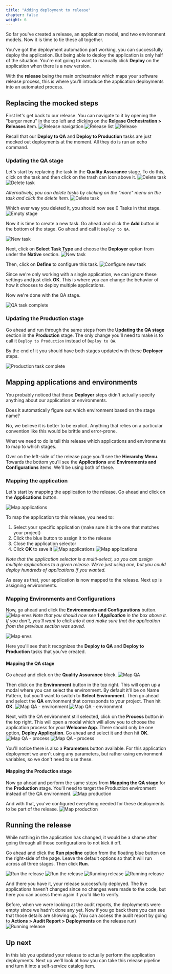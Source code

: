 ```yaml
---
title: "Adding deployment to release"
chapter: false
weight: 6
--- 
```


So far you've created a release, an application model, and two environment models. Now it is time to tie these all together.

You've got the deployment automation part working, you can successfully deploy the application. But being able to deploy the application is only half of the situation. You're not going to want to manually click **Deploy** on the application when there is a new version.

With the **release** being the main orchestrator which maps your software release process, this is where you'll introduce the application deployments into an automated process.

## Replacing the mocked steps

First let's get back to our release. You can navigate to it by opening the "burger menu" in the top left and clicking on the **Release Orchestration > Releases** item.
![Release navigation](deployment-in-release/1.png)
![Release list](deployment-in-release/2.png)
![Release](deployment-in-release/3.png)

Recall that our **Deploy to QA** and **Deploy to Production** tasks are just mocked out deployments at the moment. All they do is run an echo command.

### Updating the QA stage

Let's start by replacing the task in the **Quality Assurance** stage. To do this, click on the task and then click on the trash can icon above it. 
![Delete task](deployment-in-release/4.png)
![Delete task](deployment-in-release/5.png)

_Alternatively, you can delete tasks by clicking on the "more" menu on the task and click the delete item._
![Delete task](deployment-in-release/6.png)

Which ever way you deleted it, you should now see 0 Tasks in that stage.
![Empty stage](deployment-in-release/7.png)

Now it is time to create a new task. Go ahead and click the **Add** button in the bottom of the stage. Go ahead and call it `Deploy to QA`.

![New task](deployment-in-release/8.png)

Next, click on **Select Task Type** and choose the **Deployer** option from under the **Native** section.
![New task](9.png)

Then, click on **Define** to configure this task.
![Configure new task](deployment-in-release/10.png)

Since we're only working with a single application, we can ignore these settings and just click **OK**. This is where you can change the behavior of how it chooses to deploy multiple applications.

Now we're done with the QA stage.

![QA task complete](deployment-in-release/11.png)

### Updating the Production stage

Go ahead and run through the same steps from the **Updating the QA stage** section in the **Production** stage. The only change you'll need to make is to call it `Deploy to Production` instead of `Deploy to QA`.

By the end of it you should have both stages updated with these **Deployer** steps.

![Production task complete](deployment-in-release/12.png)

## Mapping applications and environments
You probably noticed that those **Deployer** steps didn't actually specify anything about our application or environments. 

Does it automatically figure out which environment based on the stage name?

No, we believe it is better to be explicit. Anything that relies on a particular convention like this would be brittle and error-prone.

What we need to do is tell this release which applications and environments to map to which stages.

Over on the left-side of the release page you'll see the **Hierarchy Menu**. Towards the bottom you'll see the **Applications** and **Environments and Configurations** items. We'll be using both of these.

### Mapping the application
Let's start by mapping the application to the release. Go ahead and click on the **Applications** button. 

![Map applications](deployment-in-release/13.png)

To map the application to this release, you need to:

1. Select your specific application (make sure it is the one that matches your project)
2. Click the blue button to assign it to the release
3. Close the application selector
4. Click **OK** to save it
![Map applications](deployment-in-release/14.png)
![Map applications](deployment-in-release/15.png)

_Note that the application selector is a multi-select, so you can assign multiple applications to a given release. We're just using one, but you could deploy hundreds of applications if you wanted._

As easy as that, your application is now mapped to the release. Next up is assigning environments.

### Mapping Environments and Configurations
Now, go ahead and click the **Environments and Configurations** button.
![Map envs](deployment-in-release/16.png)
_Note that you should now see **1 Application** in the box above it. If you don't, you'll want to click into it and make sure that the application from the previous section was saved._

![Map envs](deployment-in-release/17.png)

Here you'll see that it recognizes the **Deploy to QA** and **Deploy to Production** tasks that you've created. 

#### Mapping the QA stage

Go ahead and click on the **Quality Assurance** block. 
![Map QA](deployment-in-release/18.png)

Then click on the **Environment** button in the top right. This will open up a modal where you can select the environment. By default it'll be on Name Pattern, but you'll want to switch to **Select Environment**. Then go ahead and select the **QA** environment that corresponds to your project. Then hit **OK**.
![Map QA - environment](deployment-in-release/19.png)
![Map QA - environment](deployment-in-release/20.png)

Next, with the QA environment still selected, click on the **Process** button in the top right. This will open a modal which will allow you to choose the application process for your **Welcome App**. There should only be one option, **Deploy Application**. Go ahead and select it and then hit **OK**.
![Map QA - process](deployment-in-release/21.png)
![Map QA - process](deployment-in-release/22.png)

You'll notice there is also a **Parameters** button available. For this application deployment we aren't using any parameters, but rather using environment variables, so we don't need to use these.

#### Mapping the Production stage
Now go ahead and perform the same steps from **Mapping the QA stage** for the **Production** stage. You'll need to target the Production environment instead of the QA environment.
![Map production](deployment-in-release/23.png)

And with that, you've configured everything needed for these deployments to be part of the release.
![Map production](deployment-in-release/24.png)

## Running the release
While nothing in the application has changed, it would be a shame after going through all those configurations to not kick it off.

Go ahead and click the **Run pipeline** option from the floating blue button on the right-side of the page. Leave the default options so that it will run across all three stages. Then click **Run**.

![Run the release](deployment-in-release/25.png)
![Run the release](deployment-in-release/26.png)
![Running release](deployment-in-release/27.png)
![Running release](deployment-in-release/28.png)

And there you have it, your release successfully deployed. The live applications haven't changed since no changes were made to the code, but here you can access them again if you'd like to verify.
<div id="qa-env-link"></div>
<div id="prod-env-link"></div>



Before, when we were looking at the audit reports, the deployments were empty since we hadn't done any yet. Now if you go back there you can see that those details are showing up. (You can access the audit report by going to **Actions > Audit Report > Deployments** on the release run) 
![Running release](deployment-in-release/29.png)

## Up next
In this lab you updated your release to actually perform the application deployments. Next up we'll look at how you can take this release pipeline and turn it into a self-service catalog item.



<script defer src="../scripts/replacer.js" type="module"></script>
<script defer src="../scripts/env-access-buttons.js" type="module"></script>
